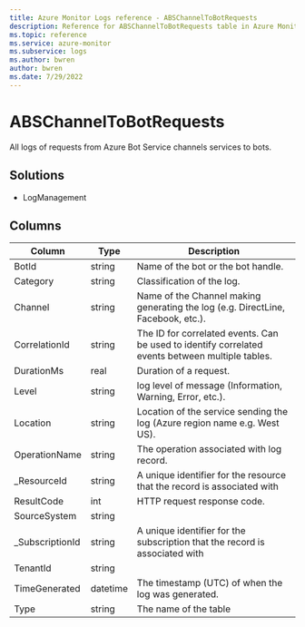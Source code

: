 ```yaml
---
title: Azure Monitor Logs reference - ABSChannelToBotRequests
description: Reference for ABSChannelToBotRequests table in Azure Monitor Logs.
ms.topic: reference
ms.service: azure-monitor
ms.subservice: logs
ms.author: bwren
author: bwren
ms.date: 7/29/2022
---
```


# ABSChannelToBotRequests

 All logs of requests from Azure Bot Service channels services to bots.

## Solutions

- LogManagement




## Columns

| Column | Type | Description |
| --- | --- | --- |
| BotId | string | Name of the bot or the bot handle. |
| Category | string | Classification of the log. |
| Channel | string | Name of the Channel making generating the log (e.g. DirectLine, Facebook, etc.). |
| CorrelationId | string | The ID for correlated events. Can be used to identify correlated events between multiple tables. |
| DurationMs | real | Duration of a request. |
| Level | string | log level of message (Information, Warning, Error, etc.). |
| Location | string | Location of the service sending the log (Azure region name e.g. West US). |
| OperationName | string | The operation associated with log record. |
| _ResourceId | string | A unique identifier for the resource that the record is associated with |
| ResultCode | int | HTTP request response code. |
| SourceSystem | string |  |
| _SubscriptionId | string | A unique identifier for the subscription that the record is associated with |
| TenantId | string |  |
| TimeGenerated | datetime | The timestamp (UTC) of when the log was generated. |
| Type | string | The name of the table |

